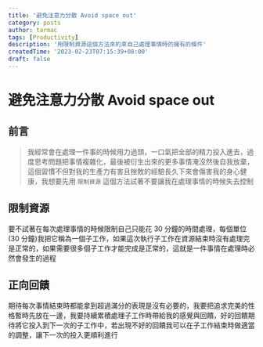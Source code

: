 ```yaml
---
title: '避免注意力分散 Avoid space out'
category: posts
author: tarmac
tags: [Productivity]
description: '用限制資源這個方法來約束自己處理事情時的擁有的條件'
createdTime: '2023-02-23T07:15:39+08:00'
draft: false
---
```


# 避免注意力分散 Avoid space out

## 前言

> 我經常會在處理一件事的時候用力過頭，一口氣把全部的精力投入進去，過度思考問題把事情複雜化，最後被衍生出來的更多事情淹沒然後自我放棄，這個習慣不但對我的生產力有害且挫敗的經驗長久下來會傷害我的身心健康，我想要先用 `限制資源` 這個方法試著不要讓我在處理事情的時候失去控制

## 限制資源

要不試著在每次處理事情的時候限制自己只能花 30 分鐘的時間處理，每個單位(30 分鐘)我把它稱為一個子工作，如果這次執行子工作在資源結束時沒有處理完是正常的，如果需要很多個子工作才能完成是正常的，這就是一件事情在處理時必然會發生的過程

## 正向回饋

期待每次事情結束時都能拿到超過滿分的表現是沒有必要的，我要把追求完美的性格暫時先放在一邊，我要持續累積處理子工作時帶給我的感覺與回饋，好的回饋期待將它投入到下一次的子工作中，若出現不好的回饋我可以在子工作結束時做適當的調整，讓下一次的投入更順利進行
